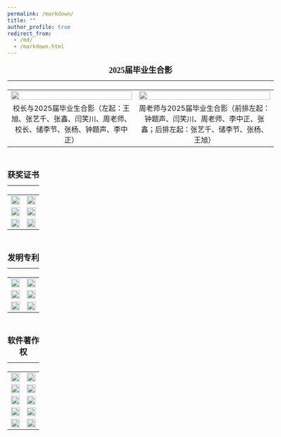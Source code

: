 ```yaml
---
permalink: /markdown/
title: ""
author_profile: true
redirect_from: 
  - /md/
  - /markdown.html
---
```


<table style="width: 120%; text-align: center;">
  <tr>
    <th colspan="2" style="font-size: 1.5em; padding: 10px 0;">
      <caption><font face="微软雅黑" size=4><b>2025届毕业生合影</b></font></caption>
    </th>
  </tr>
  <tr>
    <td>
      <img src="https://hpc-neau.github.io/zhoucj/images/IMG_5637.JPG" style="max-width: 100%; height: auto; width: 100%; max-width: 1200px;">
    </td>
    <td>
      <img src="https://hpc-neau.github.io/zhoucj/images/IMG_5645.JPG" style="max-width: 100%; height: auto; width: 100%; max-width: 1200px;">
    </td>
  </tr>
  <tr>
    <td>
      校长与2025届毕业生合影（左起：王旭、张艺千、张鑫、闫笑川、周老师、校长、储李节、张杨、钟题声、李中正）
    </td>
    <td>
      周老师与2025届毕业生合影（前排左起：钟题声、闫笑川、周老师、李中正、张鑫；后排左起：张艺千、储李节、张杨、王旭）
    </td>
  </tr>
</table>

<br>
<table style="width: 120%; text-align: center;">
  <tr>
    <th colspan="3" style="font-size: 1.5em; padding: 10px 0;">
      <caption><font face="微软雅黑" size=4><b>获奖证书</b></font></caption>
    </th>
  </tr>
  <tr>
    <td><img src="https://hpc-neau.github.io/zhoucj/images/award_6.jpg" style="width: 100%; max-width: 1200px; height: auto;"></td>
    <td><img src="https://hpc-neau.github.io/zhoucj/images/award_1.jpg" style="width: 100%; max-width: 1200px; height: auto;"></td>
  </tr>
  <tr>
    <td><img src="https://hpc-neau.github.io/zhoucj/images/award_2.jpg" style="width: 100%; max-width: 1200px; height: auto;"></td>
    <td><img src="https://hpc-neau.github.io/zhoucj/images/award_3.jpg" style="width: 100%; max-width: 1200px; height: auto;"></td>
  </tr>
   <tr>
    <td><img src="https://hpc-neau.github.io/zhoucj/images/award_4.jpg" style="width: 100%; max-width: 1200px; height: auto;"></td>
    <td><img src="https://hpc-neau.github.io/zhoucj/images/award_5.jpg" style="width: 100%; max-width: 1200px; height: auto;"></td>
  </tr>
</table>
<br>
<table style="width: 120%; text-align: center;">
  <tr>
    <th colspan="2" style="font-size: 1.5em; padding: 10px 0;">
      <caption><font face="微软雅黑" size=4><b>发明专利</b></font></caption>
    </th>
  </tr>
  <tr>
    <td>
      <img src="https://hpc-neau.github.io/zhoucj/images/ZL_DCGAN.png" style="max-width: 100%; height: auto; width: 100%; max-width: 1200px;">
    </td>
    <td>
      <img src="https://hpc-neau.github.io/zhoucj/images/ZL_DRAE_SVM.png" style="max-width: 100%; height: auto; width: 100%; max-width: 1200px;">
    </td>
  </tr>
  <tr>
    <td>
      <img src="https://hpc-neau.github.io/zhoucj/images/ZL_finegrain.png" style="max-width: 100%; height: auto; width: 100%; max-width: 1200px;">
    </td>
    <td>
      <img src="https://hpc-neau.github.io/zhoucj/images/ZL_RAML.png" style="max-width: 100%; height: auto; width: 100%; max-width: 1200px;">
    </td>
  </tr>
  <tr>
    <td>
      <img src="https://hpc-neau.github.io/zhoucj/images/ZL_transformer.png" style="max-width: 100%; height: auto; width: 100%; max-width: 1200px;">
    </td>
    <td>
      <img src="https://hpc-neau.github.io/zhoucj/images/ZL.png" style="max-width: 100%; height: auto; width: 100%; max-width: 1200px;">
    </td>
  </tr>
</table>

<br>

<table style="width: 120%; text-align: center;">
  <tr>
    <th colspan="4" style="font-size: 1.5em; padding: 10px 0;">
      <caption><font face="微软雅黑" size=4><b>软件著作权</b></font></caption>
    </th>
  </tr>
  <tr>
    <td><img src="https://hpc-neau.github.io/zhoucj/images/RZ_01.jpg" style="width: 100%; max-width: 1200px; height: auto;"></td>
    <td><img src="https://hpc-neau.github.io/zhoucj/images/RZ_02.jpg" style="width: 100%; max-width: 1200px; height: auto;"></td>
  </tr>
  <tr>
    <td><img src="https://hpc-neau.github.io/zhoucj/images/RZ_03.jpg" style="width: 100%; max-width: 1200px; height: auto;"></td>
    <td><img src="https://hpc-neau.github.io/zhoucj/images/RZ_04.jpg" style="width: 100%; max-width: 1200px; height: auto;"></td>
  </tr>
   <tr>
    <td><img src="https://hpc-neau.github.io/zhoucj/images/RZ_05.jpg" style="width: 100%; max-width: 1200px; height: auto;"></td>
    <td><img src="https://hpc-neau.github.io/zhoucj/images/RZ_06.jpg" style="width: 100%; max-width: 1200px; height: auto;"></td>
  </tr>
   <tr>
    <td><img src="https://hpc-neau.github.io/zhoucj/images/RZ_07.jpg" style="width: 100%; max-width: 1200px; height: auto;"></td>
    <td><img src="https://hpc-neau.github.io/zhoucj/images/RZ_08.jpg" style="width: 100%; max-width: 1200px; height: auto;"></td>
  </tr>
   <tr>
    <td><img src="https://hpc-neau.github.io/zhoucj/images/RZ_09.jpg" style="width: 100%; max-width: 1200px; height: auto;"></td>
    <td><img src="https://hpc-neau.github.io/zhoucj/images/RZ_10.jpg" style="width: 100%; max-width: 1200px; height: auto;"></td>
  </tr>
</table>




